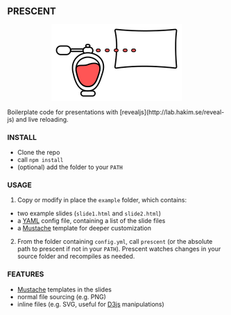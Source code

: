## PRESCENT
<p align="center"><img src ="logo.png" /></p>
Boilerplate code for presentations with [revealjs](http://lab.hakim.se/reveal-js) and live reloading.

### INSTALL
- Clone the repo
- call `npm install`
- (optional) add the folder to your `PATH`

### USAGE
1. Copy or modify in place the `example` folder, which contains:
 - two example slides (`slide1.html` and `slide2.html`)
 - a [YAML](http://yaml.org/) config file, containing a list of the slide files
 - a [Mustache](https://mustache.github.io/) template for deeper customization

2. From the folder containing `config.yml`, call `prescent` (or the absolute path
to prescent if not in your `PATH`). Prescent watches changes in your source folder
and recompiles as needed.

### FEATURES
- [Mustache](https://mustache.github.io/) templates in the slides
- normal file sourcing (e.g. PNG)
- inline files (e.g. SVG, useful for [D3js](http://d3js.org/) manipulations)
